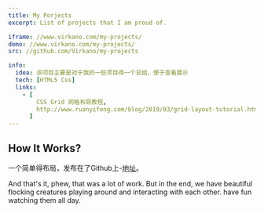 ```yaml
---
title: My Porjects
excerpt: List of projects that I am proud of.

iframe: //www.virkano.com/my-projects/
demo: //www.virkano.com/my-projects/
src: //github.com/Virkano/my-projects

info:
  idea: 该项目主要是对于我的一些项目得一个总结，便于查看展示
  tech: [HTML5 Css]
  links:
    - [
        CSS Grid 网格布局教程,
        http://www.ruanyifeng.com/blog/2019/03/grid-layout-tutorial.html,
      ]
---
```


## How It Works?

一个简单得布局，发布在了Github上-[地址](https://github.com/Virkano/my-projects)。



And that's it, phew, that was a lot of work. But in the end, we have beautiful flocking creatures playing around and interacting with each other. have fun watching them all day.